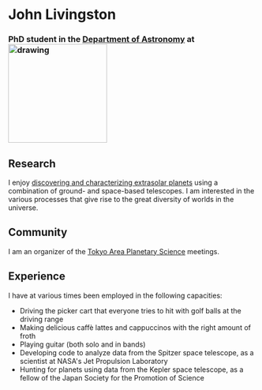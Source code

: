 # John Livingston

### PhD student in the [Department of Astronomy](https://www.astron.s.u-tokyo.ac.jp/) at <img src="http://logonoid.com/images/university-of-tokyo-logo.png" alt="drawing" style="width: 200px;"/>

## Research

I enjoy [discovering and characterizing extrasolar planets](http://iopscience.iop.org/article/10.3847/1538-3881/aaa841/meta) using a combination of ground- and space-based telescopes. I am interested in the various processes that give rise to the great diversity of worlds in the universe.

## Community

I am an organizer of the [Tokyo Area Planetary Science](http://tokyoplanets.github.io) meetings.

## Experience

I have at various times been employed in the following capacities:

- Driving the picker cart that everyone tries to hit with golf balls at the driving range
- Making delicious caffè lattes and cappuccinos with the right amount of froth
- Playing guitar (both solo and in bands)
- Developing code to analyze data from the Spitzer space telescope, as a scientist at NASA's Jet Propulsion Laboratory
- Hunting for planets using data from the Kepler space telescope, as a fellow of the Japan Society for the Promotion of Science
